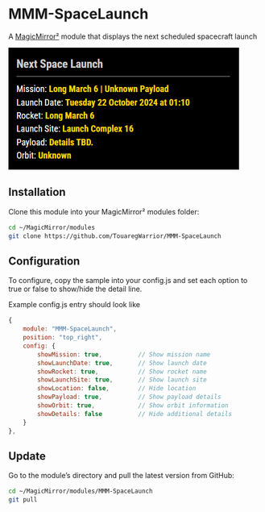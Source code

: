 # MMM-SpaceLaunch
 
A [MagicMirror²](https://github.com/MagicMirrorOrg/MagicMirror) module that displays the next scheduled spacecraft launch

![screenshot](MMM-SpaceLaunch.png)

## Installation

Clone this module into your MagicMirror² modules folder:

```bash
cd ~/MagicMirror/modules
git clone https://github.com/TouaregWarrior/MMM-SpaceLaunch
```

## Configuration

To configure, copy the sample into your config.js and set each option to true or false to show/hide the detail line.


Example config.js entry should look like

```js
{
    module: "MMM-SpaceLaunch",
    position: "top_right",
    config: {
        showMission: true,          // Show mission name
        showLaunchDate: true,       // Show launch date
        showRocket: true,           // Show rocket name
        showLaunchSite: true,       // Show launch site
        showLocation: false,        // Hide location
        showPayload: true,          // Show payload details
        showOrbit: true,            // Show orbit information
        showDetails: false          // Hide additional details
    }
},

```

## Update

Go to the module’s directory and pull the latest version from GitHub:

```bash
cd ~/MagicMirror/modules/MMM-SpaceLaunch
git pull
```
